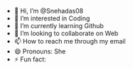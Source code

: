 - 👋 Hi, I’m @Snehadas08
- 👀 I’m interested in Coding
- 🌱 I’m currently learning Github
- 💞️ I’m looking to collaborate on Web
- 📫 How to reach me through my email
- 😄 Pronouns: She
- ⚡ Fun fact: 

<!---
Snehadas08/Snehadas08 is a ✨ special ✨ repository because its `README.md` (this file) appears on your GitHub profile.
You can click the Preview link to take a look at your changes.
--->
